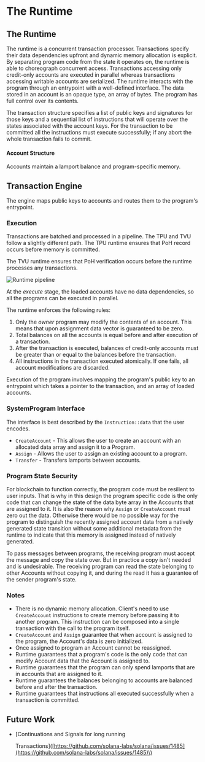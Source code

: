# The Runtime

## The Runtime

The runtime is a concurrent transaction processor. Transactions specify their data dependencies upfront and dynamic memory allocation is explicit. By separating program code from the state it operates on, the runtime is able to choreograph concurrent access. Transactions accessing only credit-only accounts are executed in parallel whereas transactions accessing writable accounts are serialized. The runtime interacts with the program through an entrypoint with a well-defined interface. The data stored in an account is an opaque type, an array of bytes. The program has full control over its contents.

The transaction structure specifies a list of public keys and signatures for those keys and a sequential list of instructions that will operate over the states associated with the account keys. For the transaction to be committed all the instructions must execute successfully; if any abort the whole transaction fails to commit.

#### Account Structure

Accounts maintain a lamport balance and program-specific memory.

## Transaction Engine

The engine maps public keys to accounts and routes them to the program's entrypoint.

### Execution

Transactions are batched and processed in a pipeline. The TPU and TVU follow a slightly different path. The TPU runtime ensures that PoH record occurs before memory is committed.

The TVU runtime ensures that PoH verification occurs before the runtime processes any transactions.

![Runtime pipeline](../.gitbook/assets/runtime%20%283%29.svg)

At the _execute_ stage, the loaded accounts have no data dependencies, so all the programs can be executed in parallel.

The runtime enforces the following rules:

1. Only the _owner_ program may modify the contents of an account. This means that upon assignment data vector is guaranteed to be zero.
2. Total balances on all the accounts is equal before and after execution of a transaction.
3. After the transaction is executed, balances of credit-only accounts must be greater than or equal to the balances before the transaction.
4. All instructions in the transaction executed atomically. If one fails, all account modifications are discarded.

Execution of the program involves mapping the program's public key to an entrypoint which takes a pointer to the transaction, and an array of loaded accounts.

### SystemProgram Interface

The interface is best described by the `Instruction::data` that the user encodes.

* `CreateAccount` - This allows the user to create an account with an allocated data array and assign it to a Program.
* `Assign` - Allows the user to assign an existing account to a program.
* `Transfer` - Transfers lamports between accounts.

### Program State Security

For blockchain to function correctly, the program code must be resilient to user inputs. That is why in this design the program specific code is the only code that can change the state of the data byte array in the Accounts that are assigned to it. It is also the reason why `Assign` or `CreateAccount` must zero out the data. Otherwise there would be no possible way for the program to distinguish the recently assigned account data from a natively generated state transition without some additional metadata from the runtime to indicate that this memory is assigned instead of natively generated.

To pass messages between programs, the receiving program must accept the message and copy the state over. But in practice a copy isn't needed and is undesirable. The receiving program can read the state belonging to other Accounts without copying it, and during the read it has a guarantee of the sender program's state.

### Notes

* There is no dynamic memory allocation. Client's need to use `CreateAccount` instructions to create memory before passing it to another program. This instruction can be composed into a single transaction with the call to the program itself.
* `CreateAccount` and `Assign` guarantee that when account is assigned to the program, the Account's data is zero initialized.
* Once assigned to program an Account cannot be reassigned.
* Runtime guarantees that a program's code is the only code that can modify Account data that the Account is assigned to.
* Runtime guarantees that the program can only spend lamports that are in accounts that are assigned to it.
* Runtime guarantees the balances belonging to accounts are balanced before and after the transaction.
* Runtime guarantees that instructions all executed successfully when a transaction is committed.

## Future Work

* \[Continuations and Signals for long running

  Transactions\]\([https://github.com/solana-labs/solana/issues/1485](https://github.com/solana-labs/solana/issues/1485)\)

